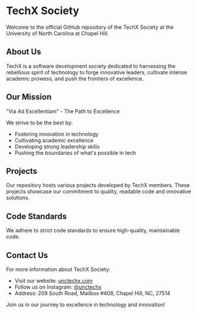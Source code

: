 # TechX Society

Welcome to the official GitHub repository of the TechX Society at the University of North Carolina at Chapel Hill.

## About Us

TechX is a software development society dedicated to harnessing the rebellious spirit of technology to forge innovative leaders, cultivate intense academic prowess, and push the frontiers of excellence.

## Our Mission

"Via Ad Excellentiam" - The Path to Excellence

We strive to be the best by:

- Fostering innovation in technology
- Cultivating academic excellence
- Developing strong leadership skills
- Pushing the boundaries of what's possible in tech

## Projects

Our repository hosts various projects developed by TechX members. These projects showcase our commitment to quality, readable code and innovative solutions.

## Code Standards

We adhere to strict code standards to ensure high-quality, maintainable code.

## Contact Us

For more information about TechX Society:

- Visit our website: [unctechx.com](https://www.unctechx.com/)
- Follow us on Instagram: [@unctechx](https://www.instagram.com/unctechx)
- Address: 209 South Road, Mailbox #408, Chapel Hill, NC, 27514

Join us in our journey to excellence in technology and innovation!
